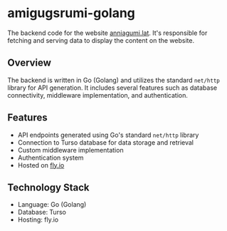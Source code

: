 # amigugsrumi-golang

The backend code for the website [anniagumi.lat](https://anniagumi.lat). It's responsible for fetching and serving data to display the content on the website.

## Overview

The backend is written in Go (Golang) and utilizes the standard `net/http` library for API generation. It includes several features such as database connectivity, middleware implementation, and authentication.

## Features

- API endpoints generated using Go's standard `net/http` library
- Connection to Turso database for data storage and retrieval
- Custom middleware implementation
- Authentication system
- Hosted on [fly.io](https://fly.io)

## Technology Stack

- Language: Go (Golang)
- Database: Turso
- Hosting: fly.io
